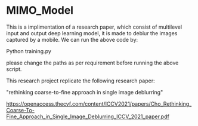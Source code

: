 # MIMO_Model

This is a implimentation of a research paper, which consist of multilevel input and output deep learning model, it is made to deblur the images captured by a mobile. We can run the above code by:

Python training.py

please change the paths as per requirement before running the above script.

This research project replicate the following research paper:

"rethinking coarse-to-fine approach in single image deblurring"

https://openaccess.thecvf.com/content/ICCV2021/papers/Cho_Rethinking_Coarse-To-Fine_Approach_in_Single_Image_Deblurring_ICCV_2021_paper.pdf
